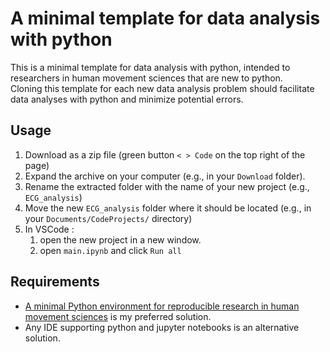 # A minimal template for data analysis with python 

This is a minimal template for data analysis with python, intended to researchers in human movement sciences that are new to python.   
Cloning this template for each new data analysis problem should facilitate data analyses with python and minimize potential errors.   

## Usage
1. Download as a zip file (green button `< > Code` on the top right of the page)
1. Expand the archive on your computer (e.g., in your `Download` folder). 
1. Rename the extracted folder with the name of your new project (e.g., `ECG_analysis`)
1. Move the new `ECG_analysis` folder where it should be located (e.g., in your `Documents/CodeProjects/` directory)
1. In VSCode :
    1. open the new project in a new window. 
    1. open `main.ipynb` and click `Run all`

## Requirements
- [A minimal Python environment for reproducible research in human movement sciences](https://github.com/DenisMot/Python-minimal-install) is my preferred solution.
- Any IDE supporting python and jupyter notebooks is an alternative solution.